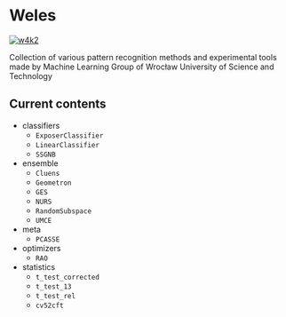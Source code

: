 # Weles

[![w4k2](https://circleci.com/gh/swojciechowski/weles.svg?style=shield)](https://circleci.com/gh/swojciechowski/weles)

Collection of various pattern recognition methods and experimental tools made by Machine Learning Group of Wrocław University of Science and Technology

## Current contents

- classifiers
  - `ExposerClassifier`
  - `LinearClassifier`
  - `SSGNB`
- ensemble
  - `Cluens`
  - `Geometron`
  - `GES`
  - `NURS`
  - `RandomSubspace`
  - `UMCE`
- meta
  - `PCASSE`
- optimizers
  - `RAO`
- statistics
  - `t_test_corrected`
  - `t_test_13`
  - `t_test_rel`
  - `cv52cft`
